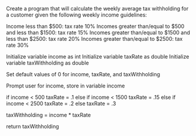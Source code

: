 Create a program that will calculate the weekly average tax withholding for a customer given the following weekly income guidelines:

Income less than $500: tax rate 10%
Incomes greater than/equal to $500 and less than $1500: tax rate 15%
Incomes greater than/equal to $1500 and less than $2500: tax rate 20%
Incomes greater than/equal to $2500: tax rate 30%

Initialize variable income as int
Initialize variable taxRate as double
Initialize variable taxWithholding as double

Set default values of 0 for income, taxRate, and taxWithholding

Prompt user for income, store in variable income

if income < 500
taxRate = .1
else if income < 1500
taxRate = .15
else if income < 2500
taxRate = .2
else
taxRate = .3

taxWithholding = income * taxRate

return taxWithholding